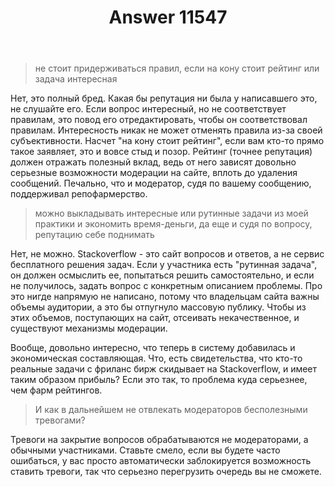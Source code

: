 ﻿---
title: "Answer 11547"
se.owner.user_id: 240512
se.owner.display_name: "MSDN.WhiteKnight"
se.owner.link: "https://ru.meta.stackoverflow.com/users/240512/msdn-whiteknight"
se.answer_id: 11547
se.question_id: 11546
se.post_type: answer
se.is_accepted: True
---
<blockquote>
<p>не стоит придерживаться правил, если на кону стоит рейтинг или задача интересная</p>
</blockquote>
<p>Нет, это полный бред. Какая бы репутация ни была у написавшего это, не слушайте его. Если вопрос интересный, но не соответствует правилам, это повод его отредактировать, чтобы он соответствовал правилам. Интересность никак не может отменять правила из-за своей субъективности. Насчет &quot;на кону стоит рейтинг&quot;, если вам кто-то прямо такое заявляет, это и вовсе стыд и позор. Рейтинг (точнее репутация) должен отражать полезный вклад, ведь от него зависят довольно серьезные возможности модерации на сайте, вплоть до удаления сообщений. Печально, что и модератор, судя по вашему сообщению, поддерживал репофармерство.</p>
<blockquote>
<p>можно выкладывать интересные или рутинные задачи из моей практики и экономить время-деньги, да еще и судя по вопросу, репутацию себе поднимать</p>
</blockquote>
<p>Нет, не можно. Stackoverflow - это сайт вопросов и ответов, а не сервис бесплатного решения задач. Если у участника есть &quot;рутинная задача&quot;, он должен осмыслить ее, попытаться решить самостоятельно, и если не получилось, задать вопрос с конкретным описанием проблемы. Про это нигде напрямую не написано, потому что владельцам сайта важны объемы аудитории, а это бы отпугнуло массовую публику. Чтобы из этих объемов, поступающих на сайт, отсеивать некачественное, и существуют механизмы модерации.</p>
<p>Вообще, довольно интересно, что теперь в систему добавилась и экономическая составляющая. Что, есть свидетельства, что кто-то реальные задачи с фриланс бирж скидывает на Stackoverflow, и имеет таким образом прибыль? Если это так, то проблема куда серьезнее, чем фарм рейтингов.</p>
<blockquote>
<p>И как в дальнейшем не отвлекать модераторов бесполезными тревогами?</p>
</blockquote>
<p>Тревоги на закрытие вопросов обрабатываются не модераторами, а обычными участниками. Ставьте смело, если вы будете часто ошибаться, у вас просто автоматически заблокируется возможность ставить тревоги, так что серьезно перегрузить очередь вы не сможете.</p>
